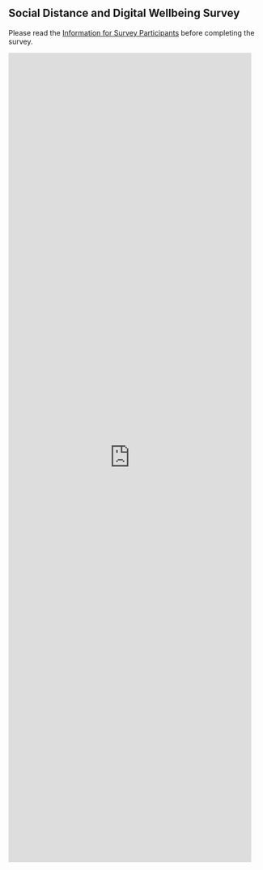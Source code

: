 ## Social Distance and Digital Wellbeing Survey

Please read the <a href="https://jacographer.github.io/survey-cover-letter/" target="_blank">Information for Survey Participants</a> before completing the survey.

<iframe src="https://docs.google.com/forms/d/e/1FAIpQLScHprI81IxtXUK3o8NYhYj7nhxhWHJhdBFGhz9K4AW8SwK-RQ/viewform?embedded=true" width="480" height="1600" frameborder="0" marginheight="0" marginwidth="0">Loading…</iframe>
